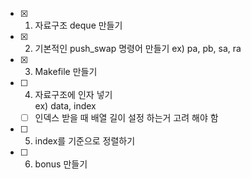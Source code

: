 - [x] 1. 자료구조 deque 만들기
- [x] 2. 기본적인 push_swap 명령어 만들기
      ex) pa, pb, sa, ra
- [x] 3. Makefile 만들기
- [ ] 4. 자료구조에 인자 넣기      
      ex) data, index
	- [ ] 인덱스 받을 때 배열 길이 설정 하는거 고려 해야 함
- [ ] 5. index를 기준으로 정렬하기
- [ ] 6. bonus 만들기
 